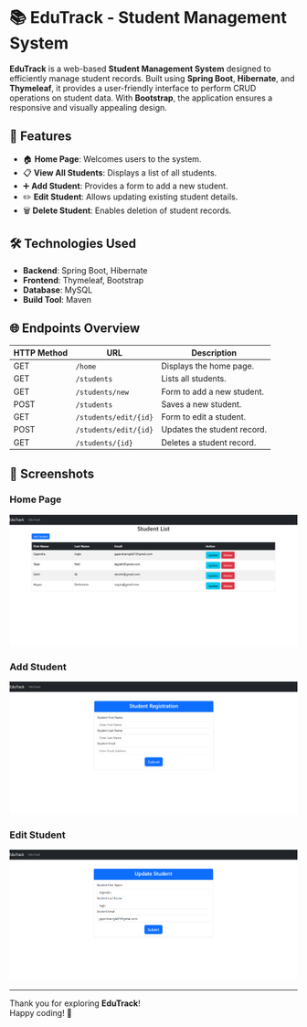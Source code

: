 # 📚 EduTrack - Student Management System

**EduTrack** is a web-based **Student Management System** designed to efficiently manage student records. Built using **Spring Boot**, **Hibernate**, and **Thymeleaf**, it provides a user-friendly interface to perform CRUD operations on student data. With **Bootstrap**, the application ensures a responsive and visually appealing design.


## 🚀 Features 

- 🏠 **Home Page**: Welcomes users to the system.
- 📋 **View All Students**: Displays a list of all students.
- ➕ **Add Student**: Provides a form to add a new student.
- ✏️ **Edit Student**: Allows updating existing student details.
- 🗑️ **Delete Student**: Enables deletion of student records.

## 🛠️ Technologies Used 

- **Backend**: Spring Boot, Hibernate
- **Frontend**: Thymeleaf, Bootstrap
- **Database**: MySQL 
- **Build Tool**: Maven


## 🌐 Endpoints Overview

| **HTTP Method** | **URL**               | **Description**                  |
|------------------|-----------------------|-----------------------------------|
| GET              | `/home`              | Displays the home page.           |
| GET              | `/students`          | Lists all students.               |
| GET              | `/students/new`      | Form to add a new student.        |
| POST             | `/students`          | Saves a new student.              |
| GET              | `/students/edit/{id}`| Form to edit a student.           |
| POST             | `/students/edit/{id}`| Updates the student record.       |
| GET              | `/students/{id}`     | Deletes a student record.         |



## 🎨 Screenshots

### Home Page  
![Home Page](home-page.png)  

### Add Student  
![Add Student](add-student.png)  

### Edit Student  
![Edit Student](edit-student.png)  


---

Thank you for exploring **EduTrack**!  
Happy coding! 🚀  




















